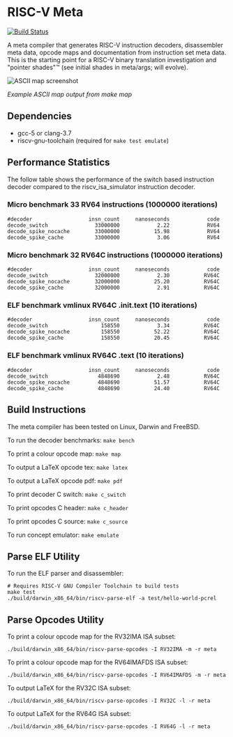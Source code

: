 # RISC-V Meta

[![Build Status](https://travis-ci.org/michaeljclark/riscv-meta.svg?branch=master)](https://travis-ci.org/michaeljclark/riscv-meta)

A meta compiler that generates RISC-V instruction decoders, disassembler
meta data, opcode maps and documentation from instruction set meta data.
This is the starting point for a RISC-V binary translation investigation
and "pointer shades"™ (see initial shades in meta/args; will evolve).

![ASCII map screenshot](https://raw.githubusercontent.com/michaeljclark/riscv-mc/master/screenshot.png)

*Example ASCII map output from make map*

## Dependencies

- gcc-5 or clang-3.7
- riscv-gnu-toolchain (required for `make test emulate`)

## Performance Statistics

The follow table shows the performance of the switch based instruction
decoder compared to the riscv_isa_simulator instruction decoder.

### Micro benchmark 33 RV64 instructions (1000000 iterations)
```
#decoder                  insn_count     nanoseconds            code
decode_switch               33000000            2.22            RV64
decode_spike_nocache        33000000           15.98            RV64
decode_spike_cache          33000000            3.06            RV64
```

### Micro benchmark 32 RV64C instructions (1000000 iterations)
```
#decoder                  insn_count     nanoseconds            code
decode_switch               32000000            2.30           RV64C
decode_spike_nocache        32000000           25.20           RV64C
decode_spike_cache          32000000            2.91           RV64C
```

### ELF benchmark vmlinux RV64C .init.text (10 iterations)
```
#decoder                  insn_count     nanoseconds            code
decode_switch                 158550            3.34           RV64C
decode_spike_nocache          158550           52.22           RV64C
decode_spike_cache            158550           20.45           RV64C
```

### ELF benchmark vmlinux RV64C .text (10 iterations)
```
#decoder                  insn_count     nanoseconds            code
decode_switch                4848690            2.48           RV64C
decode_spike_nocache         4848690           51.57           RV64C
decode_spike_cache           4848690           24.40           RV64C
```

## Build Instructions

The meta compiler has been tested on Linux, Darwin and FreeBSD.

To run the decoder benchmarks: ```make bench```

To print a colour opcode map: ```make map```

To output a LaTeX opcode tex: ```make latex```

To output a LaTeX opcode pdf: ```make pdf```

To print decoder C switch: ```make c_switch```

To print opcodes C header: ```make c_header```

To print opcodes C source: ```make c_source```

To run concept emulator: ```make emulate```

## Parse ELF Utility

To run the ELF parser and disassembler:

```
# Requires RISC-V GNU Compiler Toolchain to build tests
make test
./build/darwin_x86_64/bin/riscv-parse-elf -a test/hello-world-pcrel
```

## Parse Opcodes Utility

To print a colour opcode map for the RV32IMA ISA subset:

```
./build/darwin_x86_64/bin/riscv-parse-opcodes -I RV32IMA -m -r meta
```

To print a colour opcode map for the RV64IMAFDS ISA subset:

```
./build/darwin_x86_64/bin/riscv-parse-opcodes -I RV64IMAFDS -m -r meta
```

To output LaTeX for the RV32C ISA subset:

```
./build/darwin_x86_64/bin/riscv-parse-opcodes -I RV32C -l -r meta
```

To output LaTeX for the RV64G ISA subset:

```
./build/darwin_x86_64/bin/riscv-parse-opcodes -I RV64G -l -r meta
```

